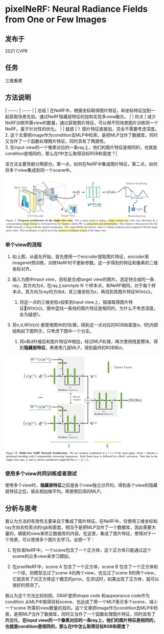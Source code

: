 # pixelNeRF: Neural Radiance Fields from One or Few Images

## 发布于

2021 CVPR

## 任务

三维重建

## 方法说明


|  :----:  | :----  |
| 总结  | 在NeRF中，根据坐标取得图片特征，和坐标特征加到一起获取场景先验。通过NeRF隐藏层特征的加和实现多view融合。 |
| 优点  | 减少NeRF训练所需view的数量，通过获取图片特征，可以用不同场景图片训练同一个NeRF。属于针对性的优化。 |
| 疑惑  | 1. 图片特征直接加，完全不需要考虑深度。<br>  2. 这个文章把image作为condition去MLP中检索，是把MLP当作了数据库，同时又当作了一个函数处理图片特征，同时具有了两面性。<br>3. 在input view的一个像素对应的一条ray上，他们的图片特征是相同的，也就是condition是相同的，那么在f中怎么取得目标RGB和密度？|


该方法主要贡献分两部分。第一点，如何在NeRF中集成图片特征，第二点，如何将多个view集成到同一个scene中。

![avatar](./images/singleViewCase.png)

### 单个view的流程

1. 如上图，从最左开始，首先使用一个encoder提取图片特征，encoder用imagenet预训练，训练NeRF时不更新参数。这一步得到的特征和像素的二维坐标对齐。

2. 输入为图中input view，目标是合成target view的图片。选定待合成的一条ray，其方向为d，在ray上sanmple N 个样本点，和NeRF相同。对于每个样本点，其方向为ray的方向d，其三维坐标为x，再找到其图片特征W($\pi$(x))。
   1. 将这一点的三维坐标x投影到input view上，插值取得图片特征W($\pi$(x))。图中蓝线一条线的图片特征是相同的，为什么不考虑深度，此为疑惑1。

3. 将x,d,W($\pi$(x)) 都使用图中的f处理，得到这一点对应的RGB和密度$\sigma$。f的内部结构如下图所示，只考虑下图中一个分支。
   1. 将x和d升维后和图片特征W相加，经过MLP处理，再次使用残差模块，得到<strong>隐藏层特征</strong>，再使用几层MLP，得到最终的RGB和$\sigma$。

![avatar](./images/fInternel.png)

### 使用多个view共同训练或者测试

使用多个view时，<strong>隐藏层特征</strong>之前是各个view独立分开的。得到各个view的隐藏层特征之后，彼此相加做平均，再使用后续的MLP。

## 分析与思考

我认为方法的有效性主要来自于集成了图片特征。在NeRF中，仅使用三维坐标和ray方向去检索点的rgb和密度，相当于是把MLP当作了一个数据库，因此需要大量的，稠密的view来矫正数据库的内容。在这里，集成了图片特征，使得对于一个场景，可以使用多个图片去学习。设想一下：

1. 在标准NeRF中，一个scene包含了一个正方体，这个正方体只能通过这个scene的众多view来学习模拟。

2. 在pixelNeRF中，scene A 包含了一个正方体，scene B 包含了一个正方体和一个球，则模型见过了scene A的两个view，也见过了scene B的两个view，它就具有了对正方体这个概念的prior。在测试时，如果出现了正方体，就可以很好的预测了。

我认为这个方法比较别扭。GRAF是把shape code 和appearance code作为condition 从MLP中取得目标scene，也达成了用一个MLP表示多个scene，减小一个scene 所需的view数量的目的。这个文章把image作为condition去MLP中检索，是把MLP当作了数据库，同时又当作了一个函数处理图片特征，同时具有了两面性。<strong>在input view的一个像素对应的一条ray上，他们的图片特征是相同的，也就是condition是相同的，那么在f中怎么取得目标RGB和密度？</strong>